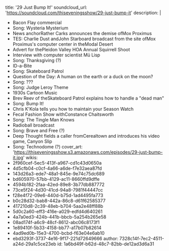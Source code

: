 title: '29 Just Bump It!'
soundcloud_url: 'https://soundcloud.com/thiseveningsshow/29-just-bump-it'
description: |
  - Bacon Flay commercial
  - Song: Wysteria Mysterium
  - News anchorRather Carks announces the demise ofMox Proximus
  - TES: Charlie Dust andJohn Starboard broadcast from the site ofMox Proximus's computer center in theModal Desert
  - Advert for thePleidon Valley HOA Annual Squirrell Shoot
  - Interview with computer scientist Mü Lisp
  - Song: Thanksgiving (?)
  - ID-a-Bite
  - Song: Skateboard Patrol
  - Question of the Day: A human on the earth or a duck on the moon?
  - Song: ???
  - Song: Judge Leroy Theme
  - 1930s Cartoon Music
  - Brev Reev of theSkateboard Patrol explains how to handle a "dead man"
  - Song: Bump It!
  - Chris K'Kola tells you how to maintain your Season Watch
  - Fecal Fashion Show withConstance Chaitsworth
  - Song: The Tingle Man Knows
  - Radioball broadcast
  - Song: Brave and Free (?)
  - Deep Thought fields a caller fromCerealtown and introduces his video game, Canyon Slip
  - Song: Technodome (?)
cover_art: 'https://thiseveningsshow.s3.amazonaws.com/episodes/29-just-bump-it.jpg'
wikis:
  - 2f960cef-5ec5-413f-a967-cd1c43d0650a
  - 4d5cfb04-c0cf-4a66-a6de-f7e32aea87fd
  - 143d26a3-ede7-48a1-845e-9e74c75dc689
  - bd605970-57bb-4129-ac11-8660ffd9dffe
  - 4594b182-2faa-42ed-89e8-3b77db887772
  - 73ce5f24-4d30-41cd-94a8-7981f44447cc
  - f28e4f72-09e6-440d-b75d-1ad4495fa773
  - b0c28d32-bab8-442a-86c8-d61f62585377
  - 417210d8-2c39-48eb-b704-5aa2e48ff88b
  - 5d0c2a60-eff3-416e-a029-edfd4d640261
  - 4a7a0ed3-424b-441b-bbcb-5a254b265e58
  - 08ad174f-a6c9-48cf-8612-abc06c8173f1
  - 1e89410f-5b33-4158-bb77-a17b07b82614
  - 4ad9ed0b-15e3-4700-bcbd-f63e04e6ab10
  - ebd3293f-3737-4e16-9f17-221d72649666
author: 7328c14f-7ec2-4511-a24d-29a1c5ce23eb
id: 1a6bd49f-b62d-48c7-82bb-de12ad3d6a31
